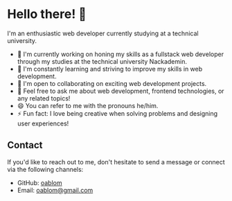 # Hello there! 👋

I'm an enthusiastic web developer currently studying at a technical university.

- 🔭 I'm currently working on honing my skills as a fullstack web developer through my studies at the technical university Nackademin.
- 🌱 I'm constantly learning and striving to improve my skills in web development.
- 👯 I'm open to collaborating on exciting web development projects.
- 💬 Feel free to ask me about web development, frontend technologies, or any related topics!
- 😄 You can refer to me with the pronouns he/him.
- ⚡ Fun fact: I love being creative when solving problems and designing user experiences!

## Contact

If you'd like to reach out to me, don't hesitate to send a message or connect via the following channels:

- GitHub: [oablom](https://github.com/oablom)
- Email: [oablom@gmail.com](mailto:oablom@gmail.com)

